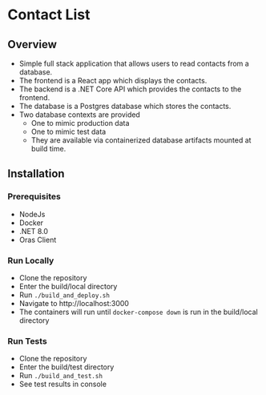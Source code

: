 # Contact List

## Overview
- Simple full stack application that allows users to read contacts from a database.
- The frontend is a React app which displays the contacts.
- The backend is a .NET Core API which provides the contacts to the frontend.
- The database is a Postgres database which stores the contacts.
- Two database contexts are provided
  - One to mimic production data 
  - One to mimic test data
  - They are available via containerized database artifacts mounted at build time.

## Installation

### Prerequisites
- NodeJs
- Docker
- .NET 8.0
- Oras Client

### Run Locally
- Clone the repository
- Enter the build/local directory
- Run `./build_and_deploy.sh`
- Navigate to http://localhost:3000
- The containers will run until `docker-compose down` is run in the build/local directory

### Run Tests
- Clone the repository
- Enter the build/test directory
- Run `./build_and_test.sh`
- See test results in console

